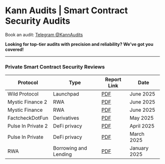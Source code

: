 # Kann Audits | Smart Contract Security Audits

Book an audit: [Telegram @KannAudits](https://t.me/kannaudits)

**Looking for top-tier audits with precision and reliability? We’ve got you covered!**


--------------------------------------

**<h3>Private Smart Contract Security Reviews</h3>**

| Protocol| Type | Report Link  | Date |
|-------|-----|----------|-------------|
| Wild Protocol | Launchpad | [PDF](https://github.com/Kann-Audits/Kann-Audits/blob/main/reports/pdf-format/Wild%20Protocol.pdf) | June 2025
| Mystic Finance 2| RWA| [PDF](https://github.com/Kann-Audits/Kann-Audits/blob/main/reports/pdf-format/Mystic%20Finance_v2.pdf) | June 2025
| Mystic Finance | RWA | [PDF](https://github.com/Kann-Audits/Kann-Audits/blob/main/reports/pdf-format/Mystic%20Finance.pdf) | June 2025 
| FactcheckDotFun |  Derivatives | [PDF](https://github.com/Kann-Audits/Kann-Audits/blob/main/reports/pdf-format/FactcheckDotFun.pdf)| May 2025
| Pulse In Private 2 | DeFi privacy  | [PDF](https://github.com/Kann-Audits/Kann-Audits/blob/main/reports/pdf-format/PulseInPrivate_v2.pdf) | April 2025
| Pulse In Private | DeFi privacy  | [PDF](https://github.com/Kann-Audits/Kann-Audits/blob/main/reports/pdf-format/PulseInPrivate.pdf) | March 2025
| RWA |  Borrowing and Lending | [PDF](https://github.com/Kann-Audits/Kann-Audits/blob/main/reports/pdf-format/RWA.pdf)      |     January 2025        



